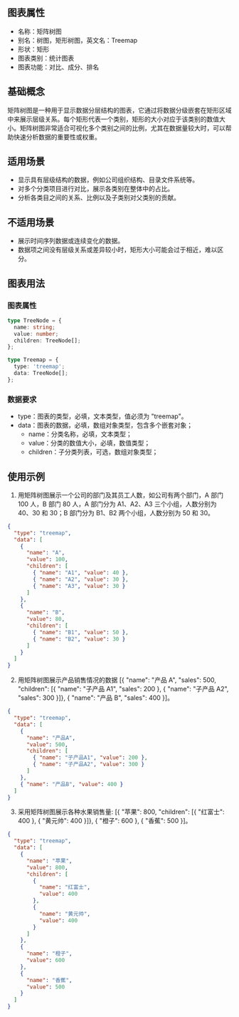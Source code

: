 ## 图表属性

- 名称：矩阵树图
- 别名：树图，矩形树图，英文名：Treemap
- 形状：矩形
- 图表类别：统计图表
- 图表功能：对比、成分、排名

## 基础概念

矩阵树图是一种用于显示数据分层结构的图表，它通过将数据分级嵌套在矩形区域中来展示层级关系。每个矩形代表一个类别，矩形的大小对应于该类别的数值大小。矩阵树图非常适合可视化多个类别之间的比例，尤其在数据量较大时，可以帮助快速分析数据的重要性或权重。

## 适用场景

- 显示具有层级结构的数据，例如公司组织结构、目录文件系统等。
- 对多个分类项目进行对比，展示各类别在整体中的占比。
- 分析各类目之间的关系、比例以及子类别对父类别的贡献。

## 不适用场景

- 展示时间序列数据或连续变化的数据。
- 数据项之间没有层级关系或差异较小时，矩形大小可能会过于相近，难以区分。

## 图表用法

### 图表属性

```typescript
type TreeNode = {
  name: string;
  value: number;
  children: TreeNode[];
};

type Treemap = {
  type: 'treemap';
  data: TreeNode[];
};
```

### 数据要求

- type：图表的类型，必填，文本类型，值必须为 "treemap"。
- data：图表的数据，必填，数组对象类型，包含多个嵌套对象；
  - name：分类名称，必填，文本类型；
  - value：分类的数值大小，必填，数值类型；
  - children：子分类列表，可选，数组对象类型；

## 使用示例

1. 用矩阵树图展示一个公司的部门及其员工人数，如公司有两个部门，A 部门 100 人，B 部门 80 人，A 部门分为 A1、A2、A3 三个小组，人数分别为 40、30 和 30；B 部门分为 B1、B2 两个小组，人数分别为 50 和 30。

```json
{
  "type": "treemap",
  "data": [
    {
      "name": "A",
      "value": 100,
      "children": [
        { "name": "A1", "value": 40 },
        { "name": "A2", "value": 30 },
        { "name": "A3", "value": 30 }
      ]
    },
    {
      "name": "B",
      "value": 80,
      "children": [
        { "name": "B1", "value": 50 },
        { "name": "B2", "value": 30 }
      ]
    }
  ]
}
```

2. 用矩阵树图展示产品销售情况的数据 [{ "name": "产品 A", "sales": 500, "children": [{ "name": "子产品 A1", "sales": 200 }, { "name": "子产品 A2", "sales": 300 }]}, { "name": "产品 B", "sales": 400 }]。

```json
{
  "type": "treemap",
  "data": [
    {
      "name": "产品A",
      "value": 500,
      "children": [
        { "name": "子产品A1", "value": 200 },
        { "name": "子产品A2", "value": 300 }
      ]
    },
    { "name": "产品B", "value": 400 }
  ]
}
```

3. 采用矩阵树图展示各种水果销售量: [{ "苹果": 800, "children": [{ "红富士": 400 }, { "黄元帅": 400 }]}, { "橙子": 600 }, { "香蕉": 500 }]。

```json
{
  "type": "treemap",
  "data": [
    {
      "name": "苹果",
      "value": 800,
      "children": [
        {
          "name": "红富士",
          "value": 400
        },
        {
          "name": "黄元帅",
          "value": 400
        }
      ]
    },
    {
      "name": "橙子",
      "value": 600
    },
    {
      "name": "香蕉",
      "value": 500
    }
  ]
}
```
